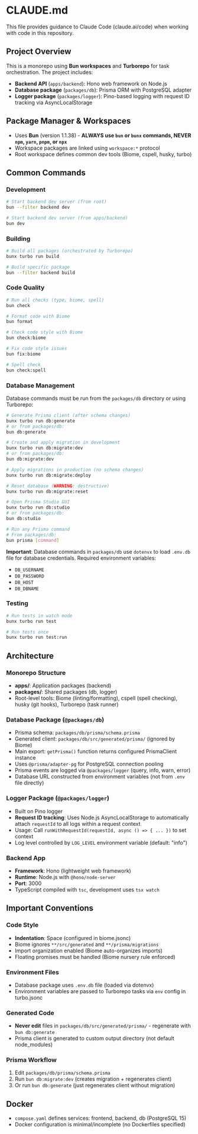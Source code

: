 # CLAUDE.md

This file provides guidance to Claude Code (claude.ai/code) when working with code in this repository.

## Project Overview

This is a monorepo using **Bun workspaces** and **Turborepo** for task orchestration. The project includes:
- **Backend API** (`apps/backend`): Hono web framework on Node.js
- **Database package** (`packages/db`): Prisma ORM with PostgreSQL adapter
- **Logger package** (`packages/logger`): Pino-based logging with request ID tracking via AsyncLocalStorage

## Package Manager & Workspaces

- Uses **Bun** (version 1.1.38) - **ALWAYS use `bun` or `bunx` commands, NEVER `npm`, `yarn`, `pnpm`, or `npx`**
- Workspace packages are linked using `workspace:*` protocol
- Root workspace defines common dev tools (Biome, cspell, husky, turbo)

## Common Commands

### Development
```bash
# Start backend dev server (from root)
bun --filter backend dev

# Start backend dev server (from apps/backend)
bun dev
```

### Building
```bash
# Build all packages (orchestrated by Turborepo)
bunx turbo run build

# Build specific package
bun --filter backend build
```

### Code Quality
```bash
# Run all checks (type, biome, spell)
bun check

# Format code with Biome
bun format

# Check code style with Biome
bun check:biome

# Fix code style issues
bun fix:biome

# Spell check
bun check:spell
```

### Database Management

Database commands must be run from the `packages/db` directory or using Turborepo:

```bash
# Generate Prisma client (after schema changes)
bunx turbo run db:generate
# or from packages/db:
bun db:generate

# Create and apply migration in development
bunx turbo run db:migrate:dev
# or from packages/db:
bun db:migrate:dev

# Apply migrations in production (no schema changes)
bunx turbo run db:migrate:deploy

# Reset database (WARNING: destructive)
bunx turbo run db:migrate:reset

# Open Prisma Studio GUI
bunx turbo run db:studio
# or from packages/db:
bun db:studio

# Run any Prisma command
# From packages/db:
bun prisma [command]
```

**Important**: Database commands in `packages/db` use `dotenvx` to load `.env.db` file for database credentials. Required environment variables:
- `DB_USERNAME`
- `DB_PASSWORD`
- `DB_HOST`
- `DB_DBNAME`

### Testing
```bash
# Run tests in watch mode
bunx turbo run test

# Run tests once
bunx turbo run test:run
```

## Architecture

### Monorepo Structure
- **apps/**: Application packages (backend)
- **packages/**: Shared packages (db, logger)
- Root-level tools: Biome (linting/formatting), cspell (spell checking), husky (git hooks), Turborepo (task runner)

### Database Package (`@packages/db`)
- Prisma schema: `packages/db/prisma/schema.prisma`
- Generated client: `packages/db/src/generated/prisma/` (ignored by Biome)
- Main export: `getPrisma()` function returns configured PrismaClient instance
- Uses `@prisma/adapter-pg` for PostgreSQL connection pooling
- Prisma events are logged via `@packages/logger` (query, info, warn, error)
- Database URL constructed from environment variables (not from `.env` file directly)

### Logger Package (`@packages/logger`)
- Built on Pino logger
- **Request ID tracking**: Uses Node.js AsyncLocalStorage to automatically attach `requestId` to all logs within a request context
- Usage: Call `runWithRequestId(requestId, async () => { ... })` to set context
- Log level controlled by `LOG_LEVEL` environment variable (default: "info")

### Backend App
- **Framework**: Hono (lightweight web framework)
- **Runtime**: Node.js with `@hono/node-server`
- **Port**: 3000
- TypeScript compiled with `tsc`, development uses `tsx watch`

## Important Conventions

### Code Style
- **Indentation**: Space (configured in biome.jsonc)
- Biome ignores `**/src/generated` and `**/prisma/migrations`
- Import organization enabled (Biome auto-organizes imports)
- Floating promises must be handled (Biome nursery rule enforced)

### Environment Files
- Database package uses `.env.db` file (loaded via dotenvx)
- Environment variables are passed to Turborepo tasks via `env` config in turbo.jsonc

### Generated Code
- **Never edit** files in `packages/db/src/generated/prisma/` - regenerate with `bun db:generate`
- Prisma client is generated to custom output directory (not default node_modules)

### Prisma Workflow
1. Edit `packages/db/prisma/schema.prisma`
2. Run `bun db:migrate:dev` (creates migration + regenerates client)
3. Or run `bun db:generate` (just regenerates client without migration)

## Docker
- `compose.yaml` defines services: frontend, backend, db (PostgreSQL 15)
- Docker configuration is minimal/incomplete (no Dockerfiles specified)
